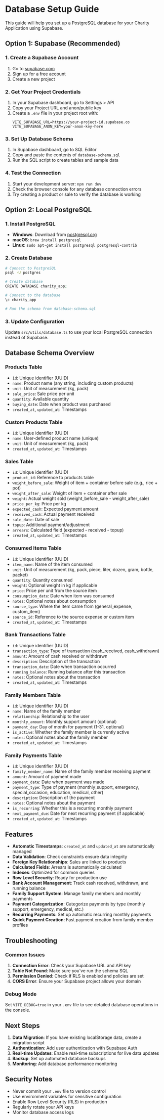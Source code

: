 # Database Setup Guide

This guide will help you set up a PostgreSQL database for your Charity Application using Supabase.

## Option 1: Supabase (Recommended)

### 1. Create a Supabase Account
1. Go to [supabase.com](https://supabase.com)
2. Sign up for a free account
3. Create a new project

### 2. Get Your Project Credentials
1. In your Supabase dashboard, go to Settings > API
2. Copy your Project URL and anon/public key
3. Create a `.env` file in your project root with:
   ```
   VITE_SUPABASE_URL=https://your-project-id.supabase.co
   VITE_SUPABASE_ANON_KEY=your-anon-key-here
   ```

### 3. Set Up Database Schema
1. In Supabase dashboard, go to SQL Editor
2. Copy and paste the contents of `database-schema.sql`
3. Run the SQL script to create tables and sample data

### 4. Test the Connection
1. Start your development server: `npm run dev`
2. Check the browser console for any database connection errors
3. Try creating a product or sale to verify the database is working

## Option 2: Local PostgreSQL

### 1. Install PostgreSQL
- **Windows**: Download from [postgresql.org](https://www.postgresql.org/download/windows/)
- **macOS**: `brew install postgresql`
- **Linux**: `sudo apt-get install postgresql postgresql-contrib`

### 2. Create Database
```bash
# Connect to PostgreSQL
psql -U postgres

# Create database
CREATE DATABASE charity_app;

# Connect to the database
\c charity_app

# Run the schema from database-schema.sql
```

### 3. Update Configuration
Update `src/utils/database.ts` to use your local PostgreSQL connection instead of Supabase.

## Database Schema Overview

### Products Table
- `id`: Unique identifier (UUID)
- `name`: Product name (any string, including custom products)
- `unit`: Unit of measurement (kg, pack)
- `sale_price`: Sale price per unit
- `quantity`: Available quantity
- `buying_date`: Date when product was purchased
- `created_at`, `updated_at`: Timestamps

### Custom Products Table
- `id`: Unique identifier (UUID)
- `name`: User-defined product name (unique)
- `unit`: Unit of measurement (kg, pack)
- `created_at`, `updated_at`: Timestamps

### Sales Table
- `id`: Unique identifier (UUID)
- `product_id`: Reference to products table
- `weight_before_sale`: Weight of item + container before sale (e.g., rice + pot)
- `weight_after_sale`: Weight of item + container after sale
- `weight`: Actual weight sold (weight_before_sale - weight_after_sale)
- `price_per_kg`: Price per kg
- `expected_cash`: Expected payment amount
- `received_cash`: Actual payment received
- `sale_date`: Date of sale
- `topup`: Additional payment/adjustment
- `arrears`: Calculated field (expected - received - topup)
- `created_at`, `updated_at`: Timestamps

### Consumed Items Table
- `id`: Unique identifier (UUID)
- `item_name`: Name of the item consumed
- `unit`: Unit of measurement (kg, pack, piece, liter, dozen, gram, bottle, packet)
- `quantity`: Quantity consumed
- `weight`: Optional weight in kg if applicable
- `price`: Price per unit from the source item
- `consumption_date`: Date when item was consumed
- `notes`: Optional notes about consumption
- `source_type`: Where the item came from (general_expense, custom_item)
- `source_id`: Reference to the source expense or custom item
- `created_at`, `updated_at`: Timestamps

### Bank Transactions Table
- `id`: Unique identifier (UUID)
- `transaction_type`: Type of transaction (cash_received, cash_withdrawn)
- `amount`: Amount of cash received or withdrawn
- `description`: Description of the transaction
- `transaction_date`: Date when transaction occurred
- `running_balance`: Running balance after this transaction
- `notes`: Optional notes about the transaction
- `created_at`, `updated_at`: Timestamps

### Family Members Table
- `id`: Unique identifier (UUID)
- `name`: Name of the family member
- `relationship`: Relationship to the user
- `monthly_amount`: Monthly support amount (optional)
- `payment_day`: Day of month for payment (1-31, optional)
- `is_active`: Whether the family member is currently active
- `notes`: Optional notes about the family member
- `created_at`, `updated_at`: Timestamps

### Family Payments Table
- `id`: Unique identifier (UUID)
- `family_member_name`: Name of the family member receiving payment
- `amount`: Amount of payment made
- `payment_date`: Date when payment was made
- `payment_type`: Type of payment (monthly_support, emergency, special_occasion, education, medical, other)
- `description`: Description of the payment
- `notes`: Optional notes about the payment
- `is_recurring`: Whether this is a recurring monthly payment
- `next_payment_due`: Date for next recurring payment (if applicable)
- `created_at`, `updated_at`: Timestamps

## Features

- **Automatic Timestamps**: `created_at` and `updated_at` are automatically managed
- **Data Validation**: Check constraints ensure data integrity
- **Foreign Key Relationships**: Sales are linked to products
- **Calculated Fields**: Arrears is automatically calculated
- **Indexes**: Optimized for common queries
- **Row Level Security**: Ready for production use
- **Bank Account Management**: Track cash received, withdrawn, and running balance
- **Family Support System**: Manage family members and monthly payments
- **Payment Categorization**: Categorize payments by type (monthly support, emergency, medical, etc.)
- **Recurring Payments**: Set up automatic recurring monthly payments
- **Quick Payment Creation**: Fast payment creation from family member profiles

## Troubleshooting

### Common Issues

1. **Connection Error**: Check your Supabase URL and API key
2. **Table Not Found**: Make sure you've run the schema SQL
3. **Permission Denied**: Check if RLS is enabled and policies are set
4. **CORS Error**: Ensure your Supabase project allows your domain

### Debug Mode
Set `VITE_DEBUG=true` in your `.env` file to see detailed database operations in the console.

## Next Steps

1. **Data Migration**: If you have existing localStorage data, create a migration script
2. **Authentication**: Add user authentication with Supabase Auth
3. **Real-time Updates**: Enable real-time subscriptions for live data updates
4. **Backup**: Set up automated database backups
5. **Monitoring**: Add database performance monitoring

## Security Notes

- Never commit your `.env` file to version control
- Use environment variables for sensitive configuration
- Enable Row Level Security (RLS) in production
- Regularly rotate your API keys
- Monitor database access logs
